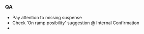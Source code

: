 ### QA
- Pay attention to missing suspense
- Check 'On ramp posibility' suggestion @ Internal Confirmation
-
